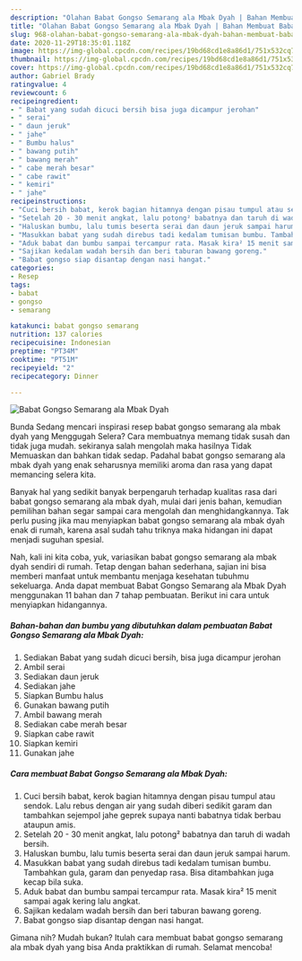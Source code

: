 ```yaml
---
description: "Olahan Babat Gongso Semarang ala Mbak Dyah | Bahan Membuat Babat Gongso Semarang ala Mbak Dyah Yang Enak Dan Mudah"
title: "Olahan Babat Gongso Semarang ala Mbak Dyah | Bahan Membuat Babat Gongso Semarang ala Mbak Dyah Yang Enak Dan Mudah"
slug: 968-olahan-babat-gongso-semarang-ala-mbak-dyah-bahan-membuat-babat-gongso-semarang-ala-mbak-dyah-yang-enak-dan-mudah
date: 2020-11-29T18:35:01.118Z
image: https://img-global.cpcdn.com/recipes/19bd68cd1e8a86d1/751x532cq70/babat-gongso-semarang-ala-mbak-dyah-foto-resep-utama.jpg
thumbnail: https://img-global.cpcdn.com/recipes/19bd68cd1e8a86d1/751x532cq70/babat-gongso-semarang-ala-mbak-dyah-foto-resep-utama.jpg
cover: https://img-global.cpcdn.com/recipes/19bd68cd1e8a86d1/751x532cq70/babat-gongso-semarang-ala-mbak-dyah-foto-resep-utama.jpg
author: Gabriel Brady
ratingvalue: 4
reviewcount: 6
recipeingredient:
- " Babat yang sudah dicuci bersih bisa juga dicampur jerohan"
- " serai"
- " daun jeruk"
- " jahe"
- " Bumbu halus"
- " bawang putih"
- " bawang merah"
- " cabe merah besar"
- " cabe rawit"
- " kemiri"
- " jahe"
recipeinstructions:
- "Cuci bersih babat, kerok bagian hitamnya dengan pisau tumpul atau sendok. Lalu rebus dengan air yang sudah diberi sedikit garam dan tambahkan sejempol jahe geprek supaya nanti babatnya tidak berbau ataupun amis."
- "Setelah 20 - 30 menit angkat, lalu potong² babatnya dan taruh di wadah bersih."
- "Haluskan bumbu, lalu tumis beserta serai dan daun jeruk sampai harum."
- "Masukkan babat yang sudah direbus tadi kedalam tumisan bumbu. Tambahkan gula, garam dan penyedap rasa. Bisa ditambahkan juga kecap bila suka."
- "Aduk babat dan bumbu sampai tercampur rata. Masak kira² 15 menit sampai agak kering lalu angkat."
- "Sajikan kedalam wadah bersih dan beri taburan bawang goreng."
- "Babat gongso siap disantap dengan nasi hangat."
categories:
- Resep
tags:
- babat
- gongso
- semarang

katakunci: babat gongso semarang 
nutrition: 137 calories
recipecuisine: Indonesian
preptime: "PT34M"
cooktime: "PT51M"
recipeyield: "2"
recipecategory: Dinner

---
```



![Babat Gongso Semarang ala Mbak Dyah](https://img-global.cpcdn.com/recipes/19bd68cd1e8a86d1/751x532cq70/babat-gongso-semarang-ala-mbak-dyah-foto-resep-utama.jpg)

Bunda Sedang mencari inspirasi resep babat gongso semarang ala mbak dyah yang Menggugah Selera? Cara membuatnya memang tidak susah dan tidak juga mudah. sekiranya salah mengolah maka hasilnya Tidak Memuaskan dan bahkan tidak sedap. Padahal babat gongso semarang ala mbak dyah yang enak seharusnya memiliki aroma dan rasa yang dapat memancing selera kita.



Banyak hal yang sedikit banyak berpengaruh terhadap kualitas rasa dari babat gongso semarang ala mbak dyah, mulai dari jenis bahan, kemudian pemilihan bahan segar sampai cara mengolah dan menghidangkannya. Tak perlu pusing jika mau menyiapkan babat gongso semarang ala mbak dyah enak di rumah, karena asal sudah tahu triknya maka hidangan ini dapat menjadi suguhan spesial.


Nah, kali ini kita coba, yuk, variasikan babat gongso semarang ala mbak dyah sendiri di rumah. Tetap dengan bahan sederhana, sajian ini bisa memberi manfaat untuk membantu menjaga kesehatan tubuhmu sekeluarga. Anda dapat membuat Babat Gongso Semarang ala Mbak Dyah menggunakan 11 bahan dan 7 tahap pembuatan. Berikut ini cara untuk menyiapkan hidangannya.

<!--inarticleads1-->

##### Bahan-bahan dan bumbu yang dibutuhkan dalam pembuatan Babat Gongso Semarang ala Mbak Dyah:

1. Sediakan  Babat yang sudah dicuci bersih, bisa juga dicampur jerohan
1. Ambil  serai
1. Sediakan  daun jeruk
1. Sediakan  jahe
1. Siapkan  Bumbu halus
1. Gunakan  bawang putih
1. Ambil  bawang merah
1. Sediakan  cabe merah besar
1. Siapkan  cabe rawit
1. Siapkan  kemiri
1. Gunakan  jahe




<!--inarticleads2-->

##### Cara membuat Babat Gongso Semarang ala Mbak Dyah:

1. Cuci bersih babat, kerok bagian hitamnya dengan pisau tumpul atau sendok. Lalu rebus dengan air yang sudah diberi sedikit garam dan tambahkan sejempol jahe geprek supaya nanti babatnya tidak berbau ataupun amis.
1. Setelah 20 - 30 menit angkat, lalu potong² babatnya dan taruh di wadah bersih.
1. Haluskan bumbu, lalu tumis beserta serai dan daun jeruk sampai harum.
1. Masukkan babat yang sudah direbus tadi kedalam tumisan bumbu. Tambahkan gula, garam dan penyedap rasa. Bisa ditambahkan juga kecap bila suka.
1. Aduk babat dan bumbu sampai tercampur rata. Masak kira² 15 menit sampai agak kering lalu angkat.
1. Sajikan kedalam wadah bersih dan beri taburan bawang goreng.
1. Babat gongso siap disantap dengan nasi hangat.




Gimana nih? Mudah bukan? Itulah cara membuat babat gongso semarang ala mbak dyah yang bisa Anda praktikkan di rumah. Selamat mencoba!
